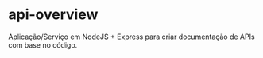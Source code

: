 # api-overview

Aplicação/Serviço em NodeJS + Express para criar documentação de APIs com base no código. 
